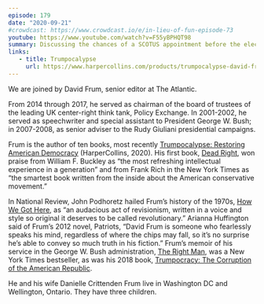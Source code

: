 ```yaml
---
episode: 179
date: "2020-09-21"
#crowdcast: https://www.crowdcast.io/e/in-lieu-of-fun-episode-73
youtube: https://www.youtube.com/watch?v=F55yBPHQT98
summary: Discussing the chances of a SCOTUS appointment before the election, and what comes after
links:
   - title: Trumpocalypse
     url: https://www.harpercollins.com/products/trumpocalypse-david-frum?variant=32116410613794
---
```

We are joined by David Frum, senior editor at The Atlantic.

From 2014 through 2017, he served as chairman of the board of trustees of the
leading UK center-right think tank, Policy Exchange. In 2001-2002, he served as
speechwriter and special assistant to President George W. Bush; in 2007-2008,
as senior adviser to the Rudy Giuliani presidential campaigns.

Frum is the author of ten books, most recently [Trumpocalypse: Restoring
American Democracy][book1] (HarperCollins, 2020). His first book, [Dead
Right][book2], won praise from William F. Buckley as “the most refreshing
intellectual experience in a generation” and from Frank Rich in the New York
Times as “the smartest book written from the inside about the American
conservative movement.” 

In National Review, John Podhoretz hailed Frum’s history of the 1970s, [How We
Got Here][book3], as “an audacious act of revisionism, written in a voice and
style so original it deserves to be called revolutionary.” Arianna Huffington
said of Frum’s 2012 novel, Patriots, “David Frum is someone who fearlessly
speaks his mind, regardless of where the chips may fall, so it’s no surprise
he’s able to convey so much truth in his fiction.” Frum’s memoir of his service
in the George W. Bush administration, [The Right Man][book4], was a New York
Times bestseller, as was his 2018 book, [Trumpocracy: The Corruption of the
American Republic][book5].

He and his wife Danielle Crittenden Frum live in Washington DC and Wellington,
Ontario. They have three children.

[book1]: https://www.harpercollins.com/products/trumpocalypse-david-frum?variant=32116410613794
[book2]: https://www.basicbooks.com/titles/david-frum/dead-right/9780465098255
[book3]: https://www.manhattan-institute.org/howwegothere
[book4]: https://www.penguinrandomhouse.com/books/56813/the-right-man-by-david-frum
[book5]: https://www.harpercollins.com/products/trumpocracy-david-frum?variant=32206394064930

